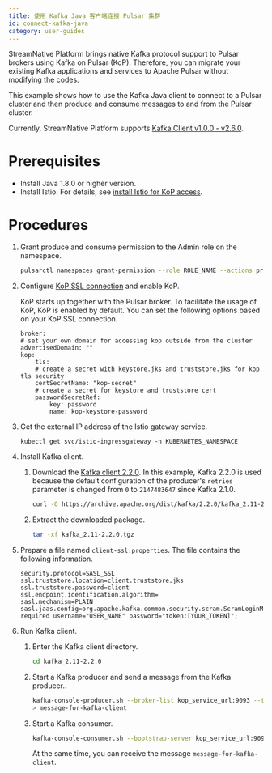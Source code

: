 ```yaml
---
title: 使用 Kafka Java 客户端连接 Pulsar 集群
id: connect-kafka-java
category: user-guides
---
```


StreamNative Platform brings native Kafka protocol support to Pulsar brokers using Kafka on Pulsar (KoP). Therefore, you can migrate your existing Kafka applications and services to Apache Pulsar without modifying the codes.

This example shows how to use the Kafka Java client to connect to a Pulsar cluster and then produce and consume messages to and from the Pulsar cluster.

Currently, StreamNative Platform supports [Kafka Client v1.0.0 - v2.6.0](https://github.com/streamnative/kop/tree/master/integrations#readme).

# Prerequisites

- Install Java 1.8.0 or higher version.
- Install Istio. For details, see [install Istio for KoP access](/operator-guides/sn-plan.md#install-istio-for-kop-access).

# Procedures

1. Grant produce and consume permission to the Admin role on the namespace.

    ```bash
    pulsarctl namespaces grant-permission --role ROLE_NAME --actions produce,consume NAMESPACE_NAME
    ```

2. Configure [KoP SSL connection](/operator-guides/sn-plan.md#generate-ssl-key-and-certificates-for-KoP) and enable KoP.

    KoP starts up together with the Pulsar broker. To facilitate the usage of KoP, KoP is enabled by default. You can set the following options based on your KoP SSL connection.

    ```
    broker:
    # set your own domain for accessing kop outside from the cluster
    advertisedDomain: ""
    kop:
        tls:
        # create a secret with keystore.jks and truststore.jks for kop tls security
        certSecretName: "kop-secret"
        # create a secret for keystore and truststore cert
        passwordSecretRef:
            key: password
            name: kop-keystore-password
    ```

3. Get the external IP address of the Istio gateway service.

    ```
    kubectl get svc/istio-ingressgateway -n KUBERNETES_NAMESPACE
    ```

4. Install Kafka client.

    1. Download the [Kafka client 2.2.0](https://kafka.apache.org/downloads). In this example, Kafka 2.2.0 is used because the default configuration of the producer's `retries` parameter is changed from `0` to `2147483647` since Kafka 2.1.0.

        ```bash
        curl -O https://archive.apache.org/dist/kafka/2.2.0/kafka_2.11-2.2.0.tgz
        ```

    2. Extract the downloaded package.

        ```bash
        tar -xf kafka_2.11-2.2.0.tgz
        ```

5. Prepare a file named `client-ssl.properties`. The file contains the following information.

    ```
    security.protocol=SASL_SSL
    ssl.truststore.location=client.truststore.jks
    ssl.truststore.password=client
    ssl.endpoint.identification.algorithm=
    sasl.mechanism=PLAIN
    sasl.jaas.config=org.apache.kafka.common.security.scram.ScramLoginModule required username="USER_NAME" password="token:[YOUR_TOKEN]";
    ```

6. Run Kafka client.

   1. Enter the Kafka client directory.

       ```bash
       cd kafka_2.11-2.2.0
       ```

   2. Start a Kafka producer and send a message from the Kafka producer..

       ```bash
       kafka-console-producer.sh --broker-list kop_service_url:9093 --topic TOPIC_NAME --producer.config client-ssl.properties
       > message-for-kafka-client
       ```

   3. Start a Kafka consumer.

       ```bash
       kafka-console-consumer.sh --bootstrap-server kop_service_url:9093 --topic TOPIC_NAME --consumer.config client-ssl.properties
       ```

       At the same time, you can receive the message `message-for-kafka-client`.
